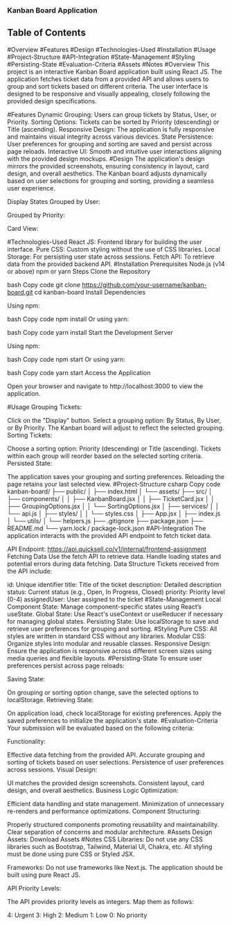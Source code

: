 ### Kanban Board Application
## Table of Contents
#Overview
#Features
#Design
#Technologies-Used
#Installation
#Usage
#Project-Structure
#API-Integration
#State-Management
#Styling
#Persisting-State
#Evaluation-Criteria
#Assets
#Notes
#Overview
This project is an interactive Kanban Board application built using React JS. The application fetches ticket data from a provided API and allows users to group and sort tickets based on different criteria. The user interface is designed to be responsive and visually appealing, closely following the provided design specifications.

#Features
Dynamic Grouping: Users can group tickets by Status, User, or Priority.
Sorting Options: Tickets can be sorted by Priority (descending) or Title (ascending).
Responsive Design: The application is fully responsive and maintains visual integrity across various devices.
State Persistence: User preferences for grouping and sorting are saved and persist across page reloads.
Interactive UI: Smooth and intuitive user interactions aligning with the provided design mockups.
#Design
The application's design mirrors the provided screenshots, ensuring consistency in layout, card design, and overall aesthetics. The Kanban board adjusts dynamically based on user selections for grouping and sorting, providing a seamless user experience.

Display States
Grouped by User:

Grouped by Priority:

Card View:

#Technologies-Used
React JS: Frontend library for building the user interface.
Pure CSS: Custom styling without the use of CSS libraries.
Local Storage: For persisting user state across sessions.
Fetch API: To retrieve data from the provided backend API.
#Installation
Prerequisites
Node.js (v14 or above)
npm or yarn
Steps
Clone the Repository

bash
Copy code
git clone https://github.com/your-username/kanban-board.git
cd kanban-board
Install Dependencies

Using npm:

bash
Copy code
npm install
Or using yarn:

bash
Copy code
yarn install
Start the Development Server

Using npm:

bash
Copy code
npm start
Or using yarn:

bash
Copy code
yarn start
Access the Application

Open your browser and navigate to http://localhost:3000 to view the application.

#Usage
Grouping Tickets:

Click on the "Display" button.
Select a grouping option: By Status, By User, or By Priority.
The Kanban board will adjust to reflect the selected grouping.
Sorting Tickets:

Choose a sorting option: Priority (descending) or Title (ascending).
Tickets within each group will reorder based on the selected sorting criteria.
Persisted State:

The application saves your grouping and sorting preferences.
Reloading the page retains your last selected view.
#Project-Structure
csharp
Copy code
kanban-board/
├── public/
│   ├── index.html
│   └── assets/
├── src/
│   ├── components/
│   │   ├── KanbanBoard.jsx
│   │   ├── TicketCard.jsx
│   │   ├── GroupingOptions.jsx
│   │   └── SortingOptions.jsx
│   ├── services/
│   │   └── api.js
│   ├── styles/
│   │   └── styles.css
│   ├── App.jsx
│   ├── index.js
│   └── utils/
│       └── helpers.js
├── .gitignore
├── package.json
├── README.md
└── yarn.lock / package-lock.json
#API-Integration
The application interacts with the provided API endpoint to fetch ticket data.

API Endpoint: https://api.quicksell.co/v1/internal/frontend-assignment
Fetching Data
Use the fetch API to retrieve data.
Handle loading states and potential errors during data fetching.
Data Structure
Tickets received from the API include:

id: Unique identifier
title: Title of the ticket
description: Detailed description
status: Current status (e.g., Open, In Progress, Closed)
priority: Priority level (0-4)
assignedUser: User assigned to the ticket
#State-Management
Local Component State: Manage component-specific states using React’s useState.
Global State: Use React's useContext or useReducer if necessary for managing global states.
Persisting State: Use localStorage to save and retrieve user preferences for grouping and sorting.
#Styling
Pure CSS: All styles are written in standard CSS without any libraries.
Modular CSS: Organize styles into modular and reusable classes.
Responsive Design: Ensure the application is responsive across different screen sizes using media queries and flexible layouts.
#Persisting-State
To ensure user preferences persist across page reloads:

Saving State:

On grouping or sorting option change, save the selected options to localStorage.
Retrieving State:

On application load, check localStorage for existing preferences.
Apply the saved preferences to initialize the application's state.
#Evaluation-Criteria
Your submission will be evaluated based on the following criteria:

Functionality:

Effective data fetching from the provided API.
Accurate grouping and sorting of tickets based on user selections.
Persistence of user preferences across sessions.
Visual Design:

UI matches the provided design screenshots.
Consistent layout, card design, and overall aesthetics.
Business Logic Optimization:

Efficient data handling and state management.
Minimization of unnecessary re-renders and performance optimizations.
Component Structuring:

Properly structured components promoting reusability and maintainability.
Clear separation of concerns and modular architecture.
#Assets
Design Assets: Download Assets
#Notes
CSS Libraries: Do not use any CSS libraries such as Bootstrap, Tailwind, Material UI, Chakra, etc. All styling must be done using pure CSS or Styled JSX.

Frameworks: Do not use frameworks like Next.js. The application should be built using pure React JS.

API Priority Levels:

The API provides priority levels as integers. Map them as follows:

4: Urgent
3: High
2: Medium
1: Low
0: No priority
